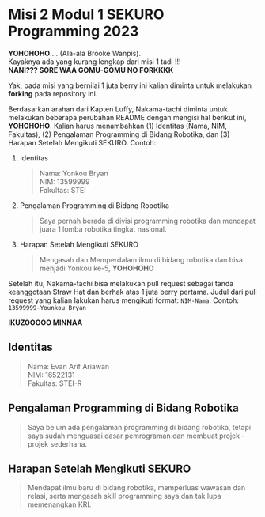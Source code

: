 # Misi 2 Modul 1 SEKURO Programming 2023

**YOHOHOHO**.... (Ala-ala Brooke Wanpis). <br>
Kayaknya ada yang kurang lengkap dari misi 1 tadi !!! <br>
**NANI??? SORE WAA GOMU-GOMU NO FORKKKK** <br>

Yak, pada misi yang bernilai 1 juta berry ini kalian diminta untuk melakukan **forking** pada repository ini.

Berdasarkan arahan dari Kapten Luffy, Nakama-tachi diminta untuk melakukan beberapa perubahan README dengan mengisi hal berikut ini, **YOHOHOHO**. Kalian harus menambahkan (1) Identitas (Nama, NIM, Fakultas), (2) Pengalaman Programming di Bidang Robotika, dan (3) Harapan Setelah Mengikuti SEKURO. Contoh:

1. Identitas
   > Nama: Yonkou Bryan <br>
   NIM: 13599999 <br>
  Fakultas: STEI
2. Pengalaman Programming di Bidang Robotika<br>
   > Saya pernah berada di divisi programming robotika dan mendapat juara 1 lomba robotika tingkat nasional.
3. Harapan Setelah Mengikuti SEKURO<br>
   > Mengasah dan Memperdalam ilmu di bidang robotika dan bisa menjadi Yonkou ke-5, **YOHOHOHO**

Setelah itu, Nakama-tachi bisa melakukan pull request sebagai tanda keanggotaan Straw Hat dan berhak atas 1 juta berry pertama. Judul dari pull request yang kalian lakukan harus mengikuti format: `NIM-Nama`. Contoh: `13599999-Younkou Bryan`

**IKUZOOOOO MINNAA**

## Identitas

> Nama: Evan Arif Ariawan <br>
> NIM: 16522131 <br>
> Fakultas: STEI-R

## Pengalaman Programming di Bidang Robotika

> Saya belum ada pengalaman programming di bidang robotika, tetapi saya sudah menguasai dasar pemrograman dan membuat projek - projek sederhana.

## Harapan Setelah Mengikuti SEKURO

> Mendapat ilmu baru di bidang robotika, memperluas wawasan dan relasi, serta mengasah skill programming saya dan tak lupa memenangkan KRI.
